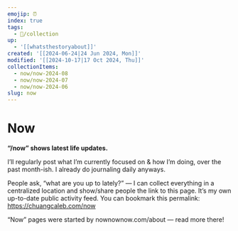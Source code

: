 ```yaml
---
emojip: ⏰
index: true
tags:
  - 📂/collection
up:
  - '[[whatsthestoryabout]]'
created: '[[2024-06-24|24 Jun 2024, Mon]]'
modified: '[[2024-10-17|17 Oct 2024, Thu]]'
collectionItems:
  - now/now-2024-08
  - now/now-2024-07
  - now/now-2024-06
slug: now
---
```

# Now

**“/now” shows latest life updates.**

I’ll regularly post what I’m currently focused on & how I’m doing, over the past month-ish. I already do journaling daily anyways.

People ask, “what are you up to lately?” — I can collect everything in a centralized location and show/share people the link to this page. It’s my own up-to-date public activity feed. You can bookmark this permalink: https://chuangcaleb.com/now

“Now” pages were started by nownownow.com/about — read more there!
